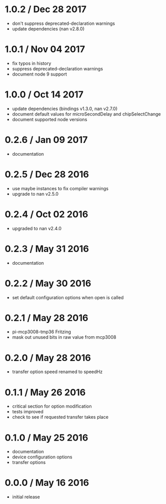 1.0.2 / Dec 28 2017
===================

  * don't suppress deprecated-declaration warnings
  * update dependencies (nan v2.8.0)

1.0.1 / Nov 04 2017
===================

  * fix typos in history
  * suppress deprecated-declaration warnings
  * document node 9 support

1.0.0 / Oct 14 2017
===================

  * update dependencies (bindings v1.3.0, nan v2.7.0)
  * document default values for microSecondDelay and chipSelectChange
  * document supported node versions

0.2.6 / Jan 09 2017
===================

  * documentation

0.2.5 / Dec 28 2016
===================

  * use maybe instances to fix compiler warnings
  * upgrade to nan v2.5.0

0.2.4 / Oct 02 2016
===================

  * upgraded to nan v2.4.0

0.2.3 / May 31 2016
===================

  * documentation

0.2.2 / May 30 2016
===================

  * set default configuration options when open is called

0.2.1 / May 28 2016
===================

  * pi-mcp3008-tmp36 Fritzing
  * mask out unused bits in raw value from mcp3008

0.2.0 / May 28 2016
===================

  * transfer option speed renamed to speedHz

0.1.1 / May 26 2016
===================

  * critical section for option modification
  * tests improved
  * check to see if requested transfer takes place

0.1.0 / May 25 2016
===================

  * documentation
  * device configuration options
  * transfer options

0.0.0 / May 16 2016
===================

  * initial release

